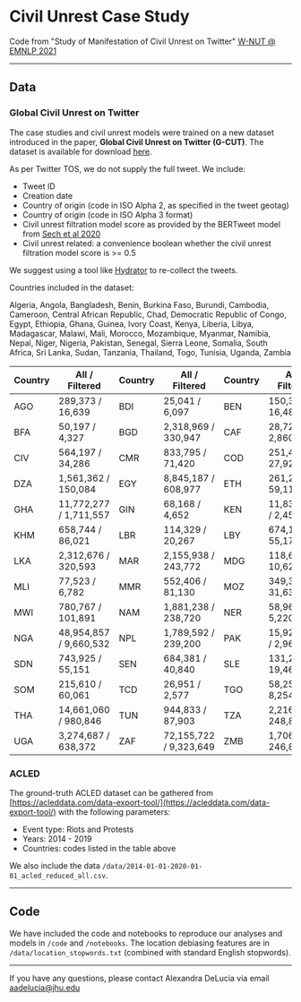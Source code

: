 # Civil Unrest Case Study
Code from "Study of Manifestation of Civil Unrest on Twitter" [W-NUT @ EMNLP 2021](http://noisy-text.github.io/2021/)

---
## Data

### Global Civil Unrest on Twitter
The case studies and civil unrest models were trained on a new dataset introduced in the paper, **Global Civil Unrest on Twitter (G-CUT)**. The dataset is available for download [here](https://zenodo.org/record/5816218).

As per Twitter TOS, we do not supply the full tweet. We include:
* Tweet ID
* Creation date
* Country of origin (code in ISO Alpha 2, as specified in the tweet geotag)
* Country of origin (code in ISO Alpha 3 format)
* Civil unrest filtration model score as provided by the BERTweet model from [Sech et al 2020](https://github.com/AADeLucia/JHU-CUT)
* Civil unrest related: a convenience boolean whether the civil unrest filtration model score is >= 0.5

We suggest using a tool like [Hydrator](https://github.com/DocNow/hydrator) to re-collect the tweets.

Countries included in the dataset: 

Algeria, Angola, Bangladesh, Benin, Burkina Faso, Burundi, Cambodia, Cameroon, Central African Republic, Chad, Democratic Republic of Congo, Egypt, Ethiopia, Ghana, Guinea, Ivory Coast, Kenya, Liberia, Libya, Madagascar, Malawi, Mali, Morocco, Mozambique, Myanmar, Namibia, Nepal, Niger, Nigeria, Pakistan, Senegal, Sierra Leone, Somalia, South Africa, Sri Lanka, Sudan, Tanzania, Thailand, Togo, Tunisia, Uganda, Zambia


| Country | All / Filtered       | Country | All / Filtered         | Country | All / Filtered       |
|-----|------------------------|-----|------------------------|-----|------------------------|
| AGO | 289,373 / 16,639       | BDI | 25,041 / 6,097         | BEN | 150,348 / 16,489       |
| BFA | 50,197 / 4,327         | BGD | 2,318,969 / 330,947    | CAF | 28,723 / 2,860         |
| CIV | 564,197 / 34,286       | CMR | 833,795 / 71,420       | COD | 251,430 / 27,920       |
| DZA | 1,561,362 / 150,084    | EGY | 8,845,187 / 608,977    | ETH | 261,202 / 59,111       |
| GHA | 11,772,277 / 1,711,557 | GIN | 68,168 / 4,652         | KEN | 11,837,021 / 2,451,866 |
| KHM | 658,744 / 86,021       | LBR | 114,329 / 20,267       | LBY | 674,195 / 55,177       |
| LKA | 2,312,676 / 320,593    | MAR | 2,155,938 / 243,772    | MDG | 118,673 / 10,622       |
| MLI | 77,523 / 6,782         | MMR | 552,406 / 81,130       | MOZ | 349,321 / 31,634       |
| MWI | 780,767 / 101,891      | NAM | 1,881,238 / 238,720    | NER | 58,960 / 5,220         |
| NGA | 48,954,857 / 9,660,532 | NPL | 1,789,592 / 239,200    | PAK | 15,927,538 / 2,966,772 |
| SDN | 743,925 / 55,151       | SEN | 684,381 / 40,840       | SLE | 131,235 / 19,460       |
| SOM | 215,610 / 60,061       | TCD | 26,951 / 2,577         | TGO | 58,253 / 8,254         |
| THA | 14,661,060 / 980,846   | TUN | 944,833 / 87,903       | TZA | 2,216,871 / 248,856    |
| UGA | 3,274,687 / 638,372    | ZAF | 72,155,722 / 9,323,649 | ZMB | 1,706,438 / 246,815    |


### ACLED
The ground-truth ACLED dataset can be gathered from [https://acleddata.com/data-export-tool/](https://acleddata.com/data-export-tool/) with the following parameters:

* Event type: Riots and Protests
* Years: 2014 - 2019
* Countries: codes listed in the table above

We also include the data `/data/2014-01-01-2020-01-01_acled_reduced_all.csv`.

---
## Code
We have included the code and notebooks to reproduce our analyses and models in `/code` and `/notebooks`. The location debiasing features are in `/data/location_stopwords.txt` (combined with standard English stopwords).

---
If you have any questions, please contact Alexandra DeLucia via email [aadelucia@jhu.edu](mailto:aadelucia@jhu.edu)

